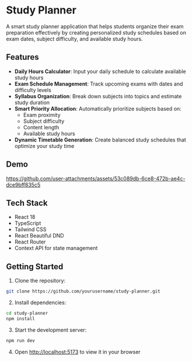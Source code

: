 # Study Planner

A smart study planner application that helps students organize their exam preparation effectively by creating personalized study schedules based on exam dates, subject difficulty, and available study hours.

## Features

- **Daily Hours Calculator**: Input your daily schedule to calculate available study hours
- **Exam Schedule Management**: Track upcoming exams with dates and difficulty levels
- **Syllabus Organization**: Break down subjects into topics and estimate study duration
- **Smart Priority Allocation**: Automatically prioritize subjects based on:
  - Exam proximity
  - Subject difficulty
  - Content length
  - Available study hours
- **Dynamic Timetable Generation**: Create balanced study schedules that optimize your study time

## Demo

https://github.com/user-attachments/assets/53c089db-6ce8-472b-ae4c-dce9bff835c5

## Tech Stack

- React 18
- TypeScript
- Tailwind CSS
- React Beautiful DND
- React Router
- Context API for state management

## Getting Started

1. Clone the repository:
```bash
git clone https://github.com/yourusername/study-planner.git
```

2. Install dependencies:
```bash
cd study-planner
npm install
```

3. Start the development server:
```bash
npm run dev
```

4. Open [http://localhost:5173](http://localhost:5173) to view it in your browser
